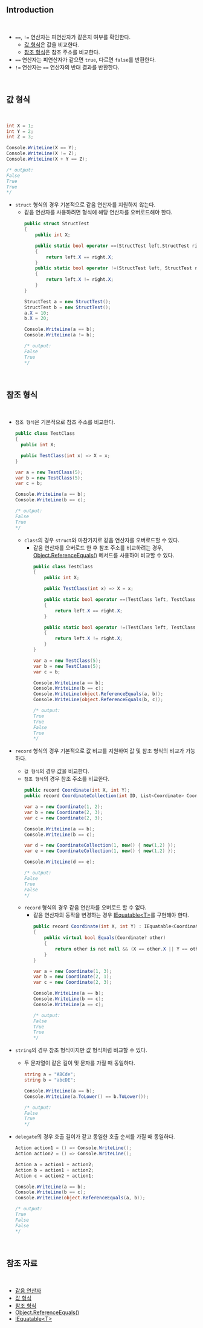 ## Introduction

<br>

- `==`, `!=` 연산자는 피연산자가 같은지 여부를 확인한다.
  - [값 형식](https://peponi-paradise.tistory.com/entry/C-Language-%EA%B0%92-%ED%98%95%EC%8B%9D)은 값을 비교한다.
  - [참조 형식](https://peponi-paradise.tistory.com/entry/C-Language-%EC%B0%B8%EC%A1%B0-%ED%98%95%EC%8B%9D)은 참조 주소를 비교한다.
- `==` 연산자는 피연산자가 같으면 `true`, 다르면 `false`를 반환한다.
- `!=` 연산자는 `==` 연산자의 반대 결과를 반환한다.

<br>

## 값 형식

<br>

```cs
int X = 1;
int Y = 2;
int Z = 3;

Console.WriteLine(X == Y);
Console.WriteLine(X != Z);
Console.WriteLine(X + Y == Z);

/* output:
False
True
True
*/
```

- `struct` 형식의 경우 기본적으로 같음 연산자를 지원하지 않는다.
  - 같음 연산자를 사용하려면 형식에 해당 연산자를 오버로드해야 한다.
    ```cs
    public struct StructTest
    {
        public int X;

        public static bool operator ==(StructTest left,StructTest right)
        {
            return left.X == right.X;
        }
        public static bool operator !=(StructTest left, StructTest right)
        {
            return left.X != right.X;
        }
    }
    ```
    ```cs
    StructTest a = new StructTest();
    StructTest b = new StructTest();
    a.X = 10;
    b.X = 20;

    Console.WriteLine(a == b);
    Console.WriteLine(a != b);

    /* output:
    False
    True
    */
    ```

<br>

## 참조 형식

<br>

- `참조 형식`은 기본적으로 참조 주소를 비교한다.
  ```cs
  public class TestClass
  {
    public int X;

    public TestClass(int x) => X = x;
  }
  ```
  ```cs
  var a = new TestClass(5);
  var b = new TestClass(5);
  var c = b;

  Console.WriteLine(a == b);
  Console.WriteLine(b == c);

  /* output:
  False
  True
  */
  ```
  - `class`의 경우 `struct`와 마찬가지로 같음 연산자를 오버로드할 수 있다.
    - 같음 연산자를 오버로드 한 후 참조 주소를 비교하려는 경우, [Object.ReferenceEquals()](https://learn.microsoft.com/ko-kr/dotnet/api/system.object.referenceequals?view=net-8.0) 메서드를 사용하여 비교할 수 있다.
      ```cs
      public class TestClass
      {
          public int X;

          public TestClass(int x) => X = x;

          public static bool operator ==(TestClass left, TestClass right)
          {
              return left.X == right.X;
          }

          public static bool operator !=(TestClass left, TestClass right)
          {
              return left.X != right.X;
          }
      }
      ```
      ```cs
      var a = new TestClass(5);
      var b = new TestClass(5);
      var c = b;

      Console.WriteLine(a == b);
      Console.WriteLine(b == c);
      Console.WriteLine(object.ReferenceEquals(a, b));
      Console.WriteLine(object.ReferenceEquals(b, c));

      /* output:
      True
      True
      False
      True
      */
      ```

- `record` 형식의 경우 기본적으로 값 비교를 지원하여 값 및 참조 형식의 비교가 가능하다.
  - `값 형식`의 경우 값을 비교한다.
  - `참조 형식`의 경우 참조 주소를 비교한다.
    ```cs
    public record Coordinate(int X, int Y);
    public record CoordinateCollection(int ID, List<Coordinate> Coordinates);
    ```
    ```cs
    var a = new Coordinate(1, 2);
    var b = new Coordinate(2, 3);
    var c = new Coordinate(2, 3);

    Console.WriteLine(a == b);
    Console.WriteLine(b == c);

    var d = new CoordinateCollection(1, new() { new(1,2) });
    var e = new CoordinateCollection(1, new() { new(1,2) });

    Console.WriteLine(d == e);

    /* output:
    False
    True
    False
    */
    ```
  - `record` 형식의 경우 같음 연산자를 오버로드 할 수 없다.
    - 같음 연산자의 동작을 변경하는 경우 [IEquatable\<T>](https://learn.microsoft.com/ko-kr/dotnet/api/system.iequatable-1?view=net-8.0)를 구현해야 한다.
      ```cs
      public record Coordinate(int X, int Y) : IEquatable<Coordinate>
      {
          public virtual bool Equals(Coordinate? other)
          {
              return other is not null && (X == other.X || Y == other.Y);
          }
      }
      ```
      ```cs
      var a = new Coordinate(1, 3);
      var b = new Coordinate(2, 1);
      var c = new Coordinate(2, 3);

      Console.WriteLine(a == b);
      Console.WriteLine(b == c);
      Console.WriteLine(a == c);

      /* output:
      False
      True
      True
      */
      ```

- `string`의 경우 참조 형식이지만 값 형식처럼 비교할 수 있다.
  - 두 문자열이 같은 길이 및 문자를 가질 때 동일하다.
    ```cs
    string a = "ABCde";
    string b = "abcDE";

    Console.WriteLine(a == b);
    Console.WriteLine(a.ToLower() == b.ToLower());

    /* output:
    False
    True
    */
    ```

- `delegate`의 경우 호출 길이가 같고 동일한 호출 순서를 가질 때 동일하다.
  ```cs
  Action action1 = () => Console.WriteLine();
  Action action2 = () => Console.WriteLine();

  Action a = action1 + action2;
  Action b = action1 + action2;
  Action c = action2 + action1;

  Console.WriteLine(a == b);
  Console.WriteLine(b == c);
  Console.WriteLine(object.ReferenceEquals(a, b));

  /* output:
  True
  False
  False
  */
  ```

<br>

## 참조 자료

<br>

- [같음 연산자](https://learn.microsoft.com/ko-kr/dotnet/csharp/language-reference/operators/equality-operators)
- [값 형식](https://peponi-paradise.tistory.com/entry/C-Language-%EA%B0%92-%ED%98%95%EC%8B%9D)
- [참조 형식](https://peponi-paradise.tistory.com/entry/C-Language-%EC%B0%B8%EC%A1%B0-%ED%98%95%EC%8B%9D)
- [Object.ReferenceEquals()](https://learn.microsoft.com/ko-kr/dotnet/api/system.object.referenceequals?view=net-8.0)
- [IEquatable\<T>](https://learn.microsoft.com/ko-kr/dotnet/api/system.iequatable-1?view=net-8.0)